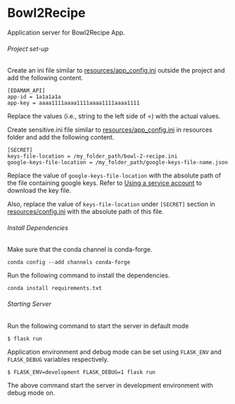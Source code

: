 # Bowl2Recipe
Application server for Bowl2Recipe App. 

###### Project set-up

Create an ini file similar to 
[resources/app_config.ini](https://github.com/BOWL2RECIPE/recipe-server/blob/master/resources/app_config.ini) 
outside the project and add the following content.
```text
[EDAMAM_API]
app-id = 1a1a1a1a
app-key = aaaa1111aaaa1111aaaa1111aaaa1111
```
Replace the values (i.e., string to the left side of =) with the actual values.

Create sensitive.ini file similar to 
[resources/app_config.ini](https://github.com/BOWL2RECIPE/recipe-server/blob/master/resources/app_config.ini) 
in resources folder and add the following content.
```text
[SECRET]
keys-file-location = /my_folder_path/bowl-2-recipe.ini
google-keys-file-location = /my_folder_path/google-keys-file-name.json
```

Replace the value of `google-keys-file-location` with the absolute path of the file containing google keys. 
Refer to [Using a service account](https://cloud.google.com/vision/docs/auth#using_a_service_account) 
to download the key file.

Also, replace the value of `keys-file-location` under `[SECRET]` section in 
[resources/config.ini](https://github.com/sudharkj/recipe-server/blob/master/config/config.ini) 
with the absolute path of this file.

###### Install Dependencies
Make sure that the conda channel is conda-forge.
```text
conda config --add channels conda-forge
```
Run the following command to install the dependencies.
```text
conda install requirements.txt
```

###### Starting Server
Run the following command to start the server in default mode
```text
$ flask run
```

Application environment and debug mode can be set using `FLASK_ENV` and `FLASK_DEBUG` variables respectively.
```text
$ FLASK_ENV=development FLASK_DEBUG=1 flask run
```
The above command start the server in development environment with debug mode on.